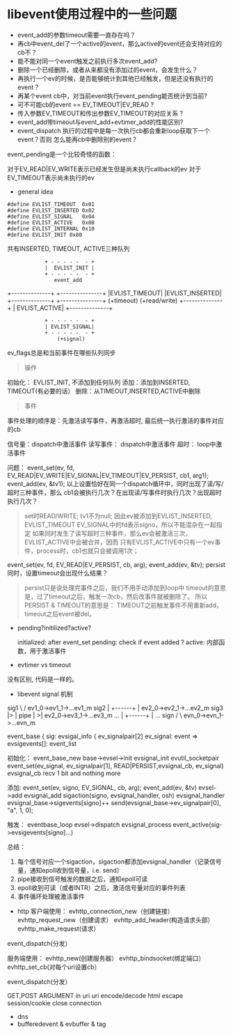 # libevent使用过程中的一些问题

- event_add的参数timeout需要一直存在吗？
- 再cb中event_del了一个active的event，那么active的event还会支持对应的cb不？
- 能不能对同一个event触发之前执行多次event_add? 
- 删除一个已经删除，或者从来都没有添加过的event，会发生什么？ 
- 再执行一个ev的时候，是否能够统计到其他已经触发，但是还没有执行的event？
- 再某个event cb中，对当前event执行event_pending能否统计到当前?
- 可不可能cb的event == EV_TIMEOUT|EV_READ ?
- 传入参数EV_TIMEOUT和传出参数EV_TIMEOUT的对应关系？
- event_add带timeout与event_add+evtimer_add的性能区别?
- event_dispatch 执行的过程中是每一次执行cb都会重新loop获取下一个event？否则
  怎么能再cb中删除别的event？


event_pending是一个比较奇怪的函数：

对于EV_READ|EV_WRITE表示已经发生但是尚未执行callback的ev
对于EV_TIMEOUT表示尚未执行的ev


- general idea

```
#define EVLIST_TIMEOUT	0x01
#define EVLIST_INSERTED	0x02
#define EVLIST_SIGNAL	0x04
#define EVLIST_ACTIVE	0x08
#define EVLIST_INTERNAL	0x10
#define EVLIST_INIT	0x80
```

共有INSERTED, TIMEOUT, ACTIVE三种队列

                + - - - - -  - +
                |  EVLIST_INIT |
                + - - - - -  - +
                   event_add
+--------------+                +---------------+
|EVLIST_TIMEOUT|                |EVLIST_INSERTED|
+--------------+                +---------------+
   (+timeout)                     (+read/write)
                +--------------+
                | EVLIST_ACTIVE|
                +--------------+

                + - - - - -  - +
                | EVLIST_SIGNAL|
                + - - - - -  - +
                    (+signal)



ev_flags总是和当前事件在哪些队列同步

> 操作

初始化： EVLIST_INIT, 不添加到任何队列
添加：添加到INSERTED, TIMEOUT(有必要的话）
删除：从TIMEOUT,INSERTED,ACTIVE中删除

> 事件

事件处理的顺序是：先激活读写事件，再激活超时, 最后统一执行激活的事件对应的cb

信号量：dispatch中激活事件
读写事件： dispatch中激活事件
超时： loop中激活事件

问题：
event_set(ev, fd, EV_READ|EV_WRITE|EV_SIGNAL|EV_TIMEOUT|EV_PERSIST, cb1, arg1);
event_add(ev, &tv1);
以上设置恰好在同一个dispatch循环中，同时出现了读/写/超时三种事件，那么
cb1会被执行几次？在出现读/写事件时执行几次？出现超时执行几次？
> set时READ/WRITE; tv1不为null;  因此ev被添加到EVLIST_INSERTED, EVLIST_TIMEOUT
> EV_SIGNAL中的fd表示signo，所以不能混杂在一起指定
> 如果同时发生了读写超时三种事件，那么ev会被激活三次，EVLIST_ACTIVE中会被合并，因而
只有EVLIST_ACTIVE中只有一个ev事件，process时，cb1也就只会被调用1次；

event_set(ev, fd, EV_READ|EV_PERSIST, cb, arg);
event_add(ev, &tv);
persist同时，设置timeout会出现什么结果？ 
> persist只是说处理完事件之后，我们不用手动添加到loop中
> timeout的意思是，过了timeout之后，触发一次cb，然后改事件就被删除了。
> 所以PERSIST & TIMEOUT的意思是： TIMEOUT之前触发事件不用重新add，timeout之后event被del。

- pending?initilized?active?

    initialized: after event_set
    pending: check if event added ?
    active: 内部函数，用于激活事件

- evtimer vs timeout

没有区别, 代码是一样的。

- libevent signal 机制

sig1 \                / ev1_0->ev1_1->...ev1_m
sig2  |   +------+   |  ev2_0->ev2_1->...ev2_m
sig3  |>  | pipe |  >|  ev2_0->ev3_1->...ev3_m
...   |   +------+   |  ...
sign /                \ evn_0->evn_1->...evn_m


event_base {
    sig: evsigal_info {
        ev_signalpair[2]
        ev_signal: event => 
        evsigevents[]: event_list

初始化：
event_base_new
    base->evsel->init
        evsignal_init
            evutil_socketpair
            event_set(ev_signal, ev_signalpair[1], READ|PERSIST,evsignal_cb, ev_signal)
                evsignal_cb
                    recv 1 bit and nothing more
            
添加:
event_set(ev, signo, EV_SIGNAL, cb, arg);
event_add(ev, &tv)
    evsel->add
        evsignal_add
            sigaction(signo, evsignal_handler, osh)
                evsignal_handler
                    evsignal_base->sigevents[signo]++
                    send(evsignal_base->ev_signalpair[0], "a", 1, 0);


触发：
eventbase_loop
    evsel->dispatch
        evsignal_process
            event_active(sig->evsigevents[signo]...)

总结：
1. 每个信号对应一个sigaction，sigaction都添加evsignal_handler（记录信号量，通知epoll收到信号量，i.e. send）
2. pipe接收到信号触发的数据之后，通知epoll可读
3. epoll收到可读（或者INTR）之后，激活信号量对应的事件列表
4. 事件循环处理被激活事件

- http
客户端使用：
evhttp_connection_new（创建链接）
evhttp_request_new（创建请求）
evhttp_add_header(构造请求头部）
evhttp_make_request(请求）

event_dispatch(分发）

服务端使用：
evhttp_new(创建服务器）
evhttp_bindsocket(绑定端口）
evhttp_set_cb(对每个uri设置cb）

event_dispatch(分发）

GET,POST
ARGUMENT in uri
uri encode/decode
html escape
session/cookie
close connection


- dns
- bufferedevent & evbuffer & tag





